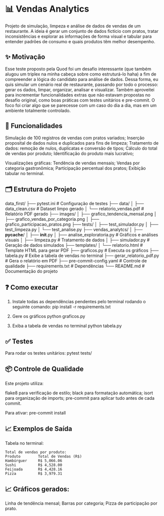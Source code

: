 # 📊 Vendas Analytics

Projeto de simulação, limpeza e análise de dados de vendas de um restaurante.
A ideia é gerar um conjunto de dados fictício com pratos, tratar inconsistências e explorar as informações de forma visual e tabular para entender padrões de consumo e quais produtos têm melhor desempenho.

## ✨ Motivação

Esse teste proposto pela Quod foi um desafio interessante (que também alugou um triplex na minha cabeça  sobre como estruturá-lo haha) a fim de compreender a lógica do candidato para análise de dados. Dessa forma, eu quis simular um cenário real de restaurante, passando por todo o processo: gerar os dados, limpar, organizar, analisar e visualizar.
Também aproveitei para incrementar funcionalidades extras que não estavam propostas no desafio original, como boas práticas com testes unitários e pre-commit.
O foco foi criar algo que se parecesse com um caso do dia a dia, mas em um ambiente totalmente controlado.

## 🧠 Funcionalidades

Simulação de 100 registros de vendas com pratos variados;
Inserção proposital de dados nulos e duplicados para fins de limpeza;
Tratamento de dados: remoção de nulos, duplicatas e conversão de tipos;
Cálculo do total de vendas por produto;
Identificação do produto mais lucrativo;

Visualizações gráficas:
Tendência de vendas mensais;
Vendas por categoria gastronômica;
Participação percentual dos pratos;
Exibição tabular no terminal.

## 🗂 Estrutura do Projeto

data_first/
├── pytest.ini                      # Configuração de testes
├── data/
│   ├── data_clean.csv              # Dataset limpo gerado
│   └── relatorio_vendas.pdf        # Relatório PDF gerado
├── images/
│   ├── grafico_tendencia_mensal.png
│   ├── grafico_vendas_por_categoria.png
│   ├── grafico_participacao_pratos.png
├── tests/
│   ├── test_simulador.py
│   ├── test_limpeza.py
│   └── test_analise.py
├── vendas_analytcs/
│   ├── __pycache__/
│   ├── __init__.py
│   ├── analise_exploratoria.py    # Gráficos e análises visuais
│   ├── limpeza.py                  # Tratamento de dados
│   ├── simulador.py                # Geração de dados simulados
├── templates/
│   └── relatorio.html              # Template HTML para gerar PDF
├── graficos.py                     # Executa os gráficos
├── tabela.py                       # Exibe a tabela de vendas no terminal
├── gerar_relatorio_pdf.py          # Gera o relatório em PDF
├── pre-commit-config.yaml          # Controle de qualidade
├── requirements.txt                # Dependências
└── README.md                       # Documentação do projeto


## ❓ Como executar 

1. Instale todas as dependências pendentes pelo terminal rodando o seguinte comando:
pip install -r requirements.txt

2. Gere os gráficos
python graficos.py

3. Exiba a tabela de vendas no terminal
python tabela.py


## ✅ Testes

Para rodar os testes unitários:
pytest tests/

## 📦 Controle de Qualidade

Este projeto utiliza:

flake8 para verificação de estilo;
black para formatação automática;
isort para organização de imports;
pre-commit para aplicar tudo antes de cada commit.

Para ativar:
pre-commit install

## 📈 Exemplos de Saída

Tabela no terminal:

    Total de vendas por produto:
    Produto        Total de Vendas (R$)
    Hambúrguer     R$ 5,066.06
    Sushi          R$ 4,528.00
    Feijoada       R$ 4,428.16
    Pizza          R$ 3,979.31


## 📈 Gráficos gerados:

Linha de tendência mensal;
Barras por categoria;
Pizza de participação por prato.

